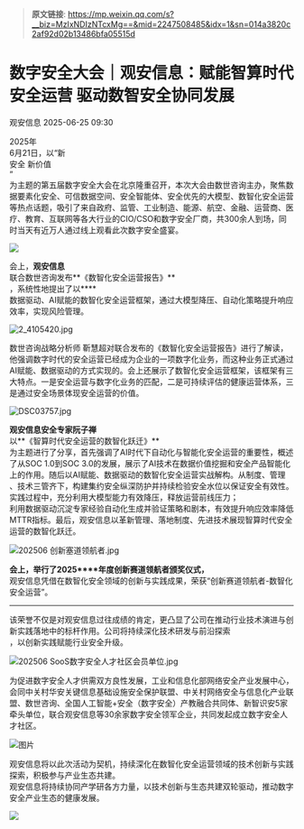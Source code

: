 > **原文链接**: https://mp.weixin.qq.com/s?__biz=MzIxNDIzNTcxMg==&mid=2247508485&idx=1&sn=014a3820c2af92d02b13486bfa05515d

#  数字安全大会｜观安信息：赋能智算时代安全运营 驱动数智安全协同发展  
 观安信息   2025-06-25 09:30  
  
2025年  
6月21日，以“新  
安全 新价值  
”  
为主题的第五届数字安全大会在北京隆重召开，本次大会由数世咨询主办，聚焦数据要素化安全、可信数据空间、安全智能体、安全优先的大模型、数智化安全运营等热点话题，吸引了来自政府、监管、工业制造、能源、航空、金融、运营商、医疗、教育、互联网等各大行业的CIO/CSO和数字安全厂商，共300余人到场，同时当天有近万人通过线上观看此次数字安全盛宴。  
  
![](https://mmbiz.qpic.cn/sz_mmbiz_jpg/Y9btpvDIDqrySGSU6ys930umxfib632gR59XKRjsHYJFP0ia1ibqSRJCyupSk4DcA46URTzCnFcupzYXt7phHtzGg/640?wx_fmt=jpeg&from=appmsg "")  
  
  
会上，**观安信息**  
联合数世咨询发布**《数智化安全运营报告》**  
，系统性地提出了以****  
数据驱动、AI赋能的数智化安全运营框架，通过大模型降压、自动化策略提升响应效率，实现风险管理。  
  
![2_4105420.jpg](https://mmbiz.qpic.cn/mmbiz_jpg/DXJBkGBzRzGwkJbLDGpzaST7ZgK1AibW4EkdXPxxQzicBoeBLFsl13BlVarw4ICSHcqMXoSmTic3OIF8W4tYIH7JA/640?wx_fmt=jpeg&from=appmsg "")  
  
数世咨询战略分析师 靳慧超对联合发布的《数智化安全运营报告》进行了解读，他强调数字时代的安全运营已经成为企业的一项数字化业务，而这种业务正式通过AI赋能、数据驱动的方式实现的。会上还展示了数智化安全运营框架，该框架有三大特点。一是安全运营与数字化业务的匹配，二是可持续评估的健康运营体系，三是通过安全场景体现安全运营的价值。  
  
![DSC03757.jpg](https://mmbiz.qpic.cn/mmbiz_jpg/DXJBkGBzRzGwkJbLDGpzaST7ZgK1AibW4ibgbBMf6KAYICLiajj8ibHNlnl7myWSzT2RaqicyOPBF4cJy2fFF8J9vqA/640?wx_fmt=jpeg&from=appmsg "")  
  
**观安信息安全专家阮子禅**  
以**《智算时代安全运营的数智化跃迁》**  
为主题进行了分享，首先强调了AI时代下自动化与智能化安全运营的重要性，概述了从SOC 1.0到SOC 3.0的发展，展示了AI技术在数据价值挖掘和安全产品智能化上的作用。随后以AI赋能、数据驱动的数智化安全运营实战解构。从制度、管理  
、技术三管齐下，构建集约安全纵深防护并持续检验安全水位以保证安全有效性。实践过程中，充分利用大模型能力有效降压，释放运营前线压力；  
利用数据驱动沉淀专家经验自动化生成并验证策略和剧本，有效提升响应效率降低MTTR指标。最后，观安信息以革新管理、落地制度、先进技术展现智算时代安全运营的数智化跃迁。  
  
![202506 创新塞道领航者.jpg](https://mmbiz.qpic.cn/mmbiz_jpg/DXJBkGBzRzGwkJbLDGpzaST7ZgK1AibW4YvrmG8job4AtTrgzFPncgZ9V1rPlCUuglwzb280XXJEic7SyNQaM9uA/640?wx_fmt=jpeg&from=appmsg "")  
  
**会上，举行了2025****年度创新赛道领航者颁奖仪式，**  
观安信息凭借在数智化安全领域的创新与实践成果，荣获“创新赛道领航者-数智化安全运营”。  
  
****  
该荣誉不仅是对观安信息过往成绩的肯定，更凸显了公司在推动行业技术演进与创新实践落地中的标杆作用。公司将持续深化技术研发与前沿探索  
，以创新实践赋能行业安全升级。  
  
![202506 SooS数字安全人才社区会员单位.jpg](https://mmbiz.qpic.cn/mmbiz_jpg/DXJBkGBzRzGwkJbLDGpzaST7ZgK1AibW4t7lZgRYfM2jTxojqTsHAaAZotxF1slYl2zWFjG4D6XaQkNj7a5KQibA/640?wx_fmt=jpeg&from=appmsg "")  
  
为促进数字安全人才供需双方良性发展，工业和信息化部网络安全产业发展中心，会同中关村华安关键信息基础设施安全保护联盟、中关村网络安全与信息化产业联盟、数世咨询、全国人工智能+安全（数字安全）产教融合共同体、新智识安5家牵头单位，联合观安信息等30余家数字安全领军企业，共同发起成立数字安全人才社区。  
  
![图片](https://mmbiz.qpic.cn/sz_mmbiz_jpg/Y9btpvDIDqrySGSU6ys930umxfib632gRavsicgAJc30KogwZgvQmhw7B2arHD3V38uCSPCwXokHl5Z8IiaBBpBAQ/640?wx_fmt=jpeg&from=appmsg&watermark=1 "")  
  
观安信息将以此次活动为契机，持续深化在数智化安全运营领域的技术创新与实践探索，积极参与产业生态共建。  
观安信息将持续协同产学研各方力量，以技术创新与生态共建双轮驱动，推动数字安全产业生态的健康发展。  
  
![](https://mmbiz.qpic.cn/mmbiz_gif/DXJBkGBzRzHV8ibPXY7ibTck5C3e7GYxQYPoicprEnwPJbibgeBnHYLMibbAYBGC3jicywvCicKpTwKKIJia3VG9JPjDPQ/640 "")  
  
  
